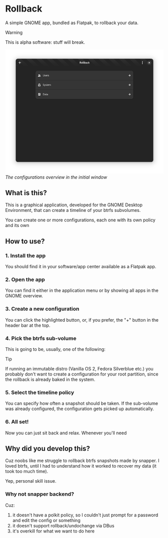 # Rollback

A simple GNOME app, bundled as Flatpak, to rollback your data.

> [!WARNING]
> This is alpha software: stuff will break.

![Configurations overview](docs/assets/config-overview.png)
*The configurations overview in the initial window*

## **What** is this?

This is a graphical application, developed for the GNOME Desktop Environment, that can create a timeline of your btrfs subvolumes.

You can create one or more configurations, each one with its own policy and its own

## **How** to use?

### 1. Install the app

You should find it in your software/app center available as a Flatpak app.

### 2. Open the app

You can find it either in the application menu or by showing all apps in the GNOME overview.

### 3. Create a new configuration

You can click the highlighted button, or, if you prefer, the "+" button in the header bar at the top.

### 4. Pick the btrfs sub-volume

This is going to be, usually, one of the following:

> [!TIP]
> If running an immutable distro (Vanilla OS 2, Fedora Silverblue etc.) you probably don't want to create a configuration for your root partition, since the rollback is already baked in the system.

### 5. Select the timeline policy

You can specify how often a snapshot should be taken.
If the sub-volume was already configured, the configuration gets picked up automatically.

### 6. All set!

Now you can just sit back and relax. Whenever you'll need 

## **Why** did you develop this?

Cuz noobs like me struggle to rollback btrfs snapshots made by snapper.
I loved btrfs, until I had to understand how it worked to recover my data (it took too much time).

Yep, personal skill issue.

### **Why** not snapper backend?

Cuz:

1. it doesn't have a polkit policy, so I couldn't just prompt for a password and edit the config or something
2. it doesn't support rollback/undochange via DBus
3. it's overkill for what we want to do here

